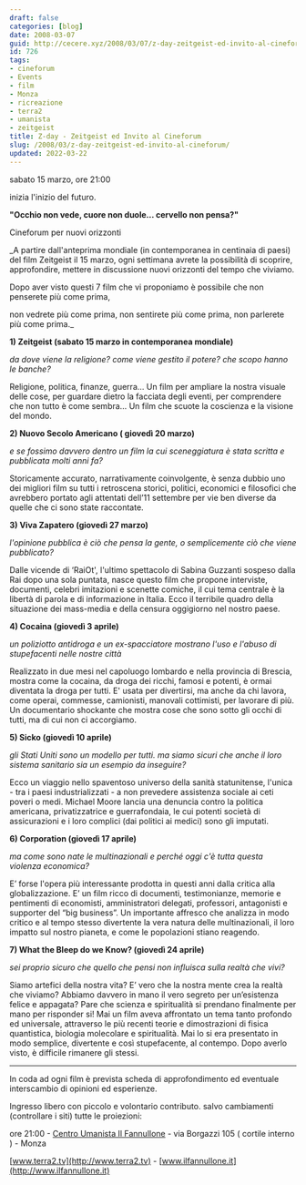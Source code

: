 ```yaml
---
draft: false
categories: [blog]
date: 2008-03-07
guid: http://cecere.xyz/2008/03/07/z-day-zeitgeist-ed-invito-al-cineforum/
id: 726
tags:
- cineforum
- Events
- film
- Monza
- ricreazione
- terra2
- umanista
- zeitgeist
title: Z-day - Zeitgeist ed Invito al Cineforum
slug: /2008/03/z-day-zeitgeist-ed-invito-al-cineforum/
updated: 2022-03-22
---
```


sabato 15 marzo, ore 21:00
  
inizia l'inizio del futuro.

**"Occhio non vede, cuore non duole… cervello non pensa?"**
  
Cineforum per nuovi orizzonti

_A partire dall'anteprima mondiale (in contemporanea in centinaia di paesi) del film Zeitgeist il 15 marzo, ogni settimana avrete la possibilità di scoprire, approfondire, mettere in discussione nuovi orizzonti del tempo che viviamo.
  
Dopo aver visto questi 7 film che vi proponiamo è possibile che non penserete più come prima,
  
non vedrete più come prima, non sentirete più come prima, non parlerete più come prima._

**1) Zeitgeist (sabato 15 marzo in contemporanea mondiale)**
      
_da dove viene la religione? come viene gestito il potere? che scopo hanno le banche?_
  
Religione, politica, finanze, guerra… Un film per ampliare la nostra visuale delle cose, per guardare dietro la facciata degli eventi, per comprendere che non tutto è come sembra… Un film che scuote la coscienza e la visione del mondo.

**2) Nuovo Secolo Americano ( giovedì 20 marzo)**
      
_e se fossimo davvero dentro un film la cui sceneggiatura è stata scritta e pubblicata molti anni fa?_
  
Storicamente accurato, narrativamente coinvolgente, è senza dubbio uno dei migliori film su tutti i retroscena storici, politici, economici e filosofici che avrebbero portato agli attentati dell’11 settembre per vie ben diverse da quelle che ci sono state raccontate.

**3) Viva Zapatero (giovedì 27 marzo)**
     
 _l'opinione pubblica è ciò che pensa la gente, o semplicemente ciò che viene pubblicato?_
  
Dalle vicende di &#8216;RaiOt', l'ultimo spettacolo di Sabina Guzzanti sospeso dalla Rai dopo una sola puntata, nasce questo film che propone interviste, documenti, celebri imitazioni e scenette comiche, il cui tema centrale è la libertà di parola e di informazione in Italia. Ecco il terribile quadro della situazione dei mass-media e della censura oggigiorno nel nostro paese.

**4) Cocaina (giovedì 3 aprile)**
      
_un poliziotto antidroga e un ex-spacciatore mostrano l'uso e l'abuso di stupefacenti nelle nostre città_
  
Realizzato in due mesi nel capoluogo lombardo e nella provincia di Brescia, mostra come la cocaina, da droga dei ricchi, famosi e potenti, è ormai diventata la droga per tutti. E' usata per divertirsi, ma anche da chi lavora, come operai, commesse, camionisti, manovali cottimisti, per lavorare di più. Un documentario shockante che mostra cose che sono sotto gli occhi di tutti, ma di cui non ci accorgiamo.

**5) Sicko (giovedì 10 aprile)**
      
_gli Stati Uniti sono un modello per tutti. ma siamo sicuri che anche il loro sistema sanitario sia un esempio da inseguire?_
  
Ecco un viaggio nello spaventoso universo della sanità statunitense, l'unica - tra i paesi industrializzati - a non prevedere assistenza sociale ai ceti poveri o medi. Michael Moore lancia una denuncia contro la politica americana, privatizzatrice e guerrafondaia, le cui potenti società di assicurazioni e i loro complici (dai politici ai medici) sono gli imputati.

**6) Corporation (giovedì 17 aprile)**
      
_ma come sono nate le multinazionali e perché oggi c'è tutta questa violenza economica?_
  
E’ forse l'opera più interessante prodotta in questi anni dalla critica alla globalizzazione. E’ un film ricco di documenti, testimonianze, memorie e pentimenti di economisti, amministratori delegati, professori, antagonisti e supporter del “big business”. Un importante affresco che analizza in modo critico e al tempo stesso divertente la vera natura delle multinazionali, il loro impatto sul nostro pianeta, e come le popolazioni stiano reagendo.

**7) What the Bleep do we Know? (giovedì 24 aprile)**
      
_sei proprio sicuro che quello che pensi non influisca sulla realtà che vivi?_
  
Siamo artefici della nostra vita? E’ vero che la nostra mente crea la realtà che viviamo? Abbiamo davvero in mano il vero segreto per un’esistenza felice e appagata? Pare che scienza e spiritualità si prendano finalmente per mano per risponder si! Mai un film aveva affrontato un tema tanto profondo ed universale, attraverso le più recenti teorie e dimostrazioni di fisica quantistica, biologia molecolare e spiritualità. Mai lo si era presentato in modo semplice, divertente e così stupefacente, al contempo. Dopo averlo visto, è difficile rimanere gli stessi.

- - - - - - - - - - - - - - - - - - - - - - - - - - - - -

In coda ad ogni film è prevista scheda di approfondimento ed eventuale interscambio di opinioni ed esperienze.
  
Ingresso libero con piccolo e volontario contributo. salvo cambiamenti (controllare i siti) tutte le proiezioni:

ore 21:00 - [Centro Umanista Il Fannullone](http://www.ilfannullone.it/spazio/cartina/) - via Borgazzi 105 ( cortile interno ) - Monza
  
[www.terra2.tv](http://www.terra2.tv) - [www.ilfannullone.it](http://www.ilfannullone.it)
